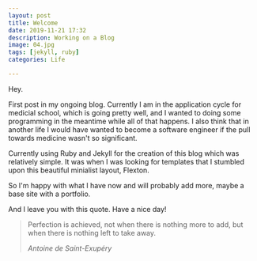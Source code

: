 ```yaml
---
layout: post
title: Welcome
date: 2019-11-21 17:32
description: Working on a Blog 
image: 04.jpg
tags: [jekyll, ruby]
categories: Life

---
```


Hey.

First post in my ongoing blog. Currently I am in the application cycle for medicial school, which is going pretty well, and I wanted to doing some programming in the meantime while all of that happens. I also think that in another life I would have wanted to become a software engineer if the pull towards medicine wasn't so significant. 


Currently using Ruby and Jekyll for the creation of this blog which was relatively simple. It was when I was looking for templates that I stumbled upon this beautiful minialist layout, Flexton. 

So I'm happy with what I have now and will probably add more, maybe a base site with a portfolio.

And I leave you with this quote. Have a nice day!

<blockquote>
  <p>
    Perfection is achieved, not when there is nothing more to add, but when there is nothing left to take away.
  </p>
  <footer><cite title="Antoine de Saint-Exupéry">Antoine de Saint-Exupéry</cite></footer>
</blockquote>    



